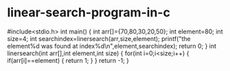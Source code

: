 # linear-search-program-in-c
#include<stdio.h>
int main()
{
 int arr[]={70,80,30,20,50};
 int element=80;
 int size=4;
 int searchindex=linersearch(arr,size,element);
  printf("the element%d was found at index%d\n",element,searchindex);
 return 0;
}
int linersearch(int arr[],int element,int size)
{
    for(int i=0;i<size;i++)
    {
        if(arr[i]==element)
        {
            return 1;
            }
    }
    return -1;
}
